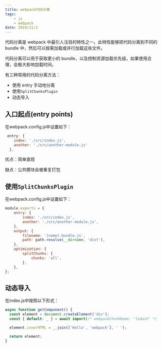 ```yaml
---
title: webpack代码分离
tags:
    - js
    - webpack
date: 2019/11/3
---
```


代码分离是 webpack 中最引人注目的特性之一。此特性能够把代码分离到不同的 bundle 中，然后可以按需加载或并行加载这些文件。

代码分离可以用于获取更小的 bundle，以及控制资源加载优先级，如果使用合理，会极大影响加载时间。

有三种常用的代码分离方法：

- 使用 entry 手动地分离
- 使用`SplitChunksPlugin`
- 动态导入

## 入口起点(entry points)

在webpack.config.js中设置如下：

```js
 entry: {
    index: './src/index.js',
    another: './src/another-module.js'
  },
```

优点：简单直观

缺点：公共模块会被重复打包

## 使用`SplitChunksPlugin`

在webpack.config.js中设置如下：

```js
module.exports = {
    entry: {
        index: './src/index.js',
        another: './src/another-module.js',
    },
    output: {
        filename: '[name].bundle.js',
        path: path.resolve(__dirname, 'dist'),
    },
    optimization: {
        splitChunks: {
            chunks: 'all',
        },
    },
};
```

## 动态导入

在index.js中按照以下形式：

```js
async function getComponent() {
  const element = document.createElement('div');
  const { default: _ } = await import(/* webpackChunkName: "lodash" */ 'lodash');

  element.innerHTML = _.join(['Hello', 'webpack'], ' ');

  return element;
}
```
